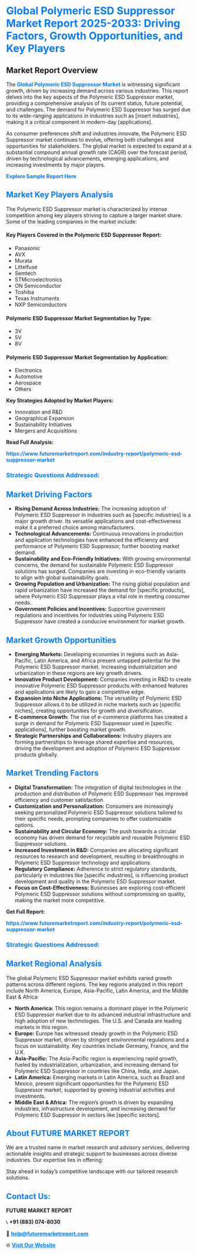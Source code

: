 <h1 style="color: #007BFF;">Global Polymeric ESD Suppressor Market Report 2025-2033: Driving Factors, Growth Opportunities, and Key Players</h1>

<section id="overview">
<h2>Market Report Overview</h2>
<p>The <a href="https://www.futuremarketreport.com/industry-report/polymeric-esd-suppressor-market" style="color: #007BFF; text-decoration: none;"><strong>Global Polymeric ESD Suppressor Market</strong></a> is witnessing significant growth, driven by increasing demand across various industries. This report delves into the key aspects of the Polymeric ESD Suppressor market, providing a comprehensive analysis of its current status, future potential, and challenges. The demand for Polymeric ESD Suppressor has surged due to its wide-ranging applications in industries such as [insert industries], making it a critical component in modern-day [applications].</p>
<p>As consumer preferences shift and industries innovate, the Polymeric ESD Suppressor market continues to evolve, offering both challenges and opportunities for stakeholders. The global market is expected to expand at a substantial compound annual growth rate (CAGR) over the forecast period, driven by technological advancements, emerging applications, and increasing investments by major players.</p>
</section>

<section id="overview">
<p><a href="https://www.futuremarketreport.com/request-sample/reportId=76180" style="color: #007BFF; text-decoration: none;"><strong>Explore Sample Report Here</strong></a></p>
</section>

<section id="key-players">
<h2 style="color: #007BFF;">Market Key Players Analysis</h2>
<p>The Polymeric ESD Suppressor market is characterized by intense competition among key players striving to capture a larger market share. Some of the leading companies in the market include:</p>
<h4>Key Players Covered in the Polymeric ESD Suppressor Report:</h4>
<ul><li>Panasonic</li><li>AVX</li><li>Murata</li><li>Littelfuse</li><li>Semtech</li><li>STMicroelectronics</li><li>ON Semiconductor</li><li>Toshiba</li><li>Texas Instruments</li><li>NXP Semiconductors</li></ul>
<h4>Polymeric ESD Suppressor Market Segmentation by Type:</h4>
<ul><li>3V</li><li>5V</li><li>8V</li></ul>

<h4>Polymeric ESD Suppressor Market Segmentation by Application:</h4>
<ul><li>Electronics</li><li>Automotive</li><li>Aerospace</li><li>Others</li></ul>
<p><strong>Key Strategies Adopted by Market Players:</strong></p>
<ul>
<li>Innovation and R&D</li>
<li>Geographical Expansion</li>
<li>Sustainability Initiatives</li>
<li>Mergers and Acquisitions</li>
</ul>
</section>

<section>
<p><strong>Read Full Analysis: </strong></p><a href="https://www.futuremarketreport.com/industry-report/polymeric-esd-suppressor-market" style="color: #007BFF; text-decoration: none;"><strong>https://www.futuremarketreport.com/industry-report/polymeric-esd-suppressor-market</strong></a>
<h3 style="color: #007BFF;">Strategic Questions Addressed:</h3>
</section>

<section id="driving-factors">
<h2 style="color: #007BFF;">Market Driving Factors</h2>
<ul>
<li><strong>Rising Demand Across Industries:</strong> The increasing adoption of Polymeric ESD Suppressor in industries such as [specific industries] is a major growth driver. Its versatile applications and cost-effectiveness make it a preferred choice among manufacturers.</li>
<li><strong>Technological Advancements:</strong> Continuous innovations in production and application technologies have enhanced the efficiency and performance of Polymeric ESD Suppressor, further boosting market demand.</li>
<li><strong>Sustainability and Eco-Friendly Initiatives:</strong> With growing environmental concerns, the demand for sustainable Polymeric ESD Suppressor solutions has surged. Companies are investing in eco-friendly variants to align with global sustainability goals.</li>
<li><strong>Growing Population and Urbanization:</strong> The rising global population and rapid urbanization have increased the demand for [specific products], where Polymeric ESD Suppressor plays a vital role in meeting consumer needs.</li>
<li><strong>Government Policies and Incentives:</strong> Supportive government regulations and incentives for industries using Polymeric ESD Suppressor have created a conducive environment for market growth.</li>
</ul>
</section>

<section id="growth-opportunities">
<h2 style="color: #007BFF;">Market Growth Opportunities</h2>
<ul>
<li><strong>Emerging Markets:</strong> Developing economies in regions such as Asia-Pacific, Latin America, and Africa present untapped potential for the Polymeric ESD Suppressor market. Increasing industrialization and urbanization in these regions are key growth drivers.</li>
<li><strong>Innovative Product Development:</strong> Companies investing in R&D to create innovative Polymeric ESD Suppressor products with enhanced features and applications are likely to gain a competitive edge.</li>
<li><strong>Expansion into Niche Applications:</strong> The versatility of Polymeric ESD Suppressor allows it to be utilized in niche markets such as [specific niches], creating opportunities for growth and diversification.</li>
<li><strong>E-commerce Growth:</strong> The rise of e-commerce platforms has created a surge in demand for Polymeric ESD Suppressor used in [specific applications], further boosting market growth.</li>
<li><strong>Strategic Partnerships and Collaborations:</strong> Industry players are forming partnerships to leverage shared expertise and resources, driving the development and adoption of Polymeric ESD Suppressor products globally.</li>
</ul>
</section>

<section id="trending-factors">
<h2 style="color: #007BFF;">Market Trending Factors</h2>
<ul>
<li><strong>Digital Transformation:</strong> The integration of digital technologies in the production and distribution of Polymeric ESD Suppressor has improved efficiency and customer satisfaction.</li>
<li><strong>Customization and Personalization:</strong> Consumers are increasingly seeking personalized Polymeric ESD Suppressor solutions tailored to their specific needs, prompting companies to offer customizable options.</li>
<li><strong>Sustainability and Circular Economy:</strong> The push towards a circular economy has driven demand for recyclable and reusable Polymeric ESD Suppressor solutions.</li>
<li><strong>Increased Investment in R&D:</strong> Companies are allocating significant resources to research and development, resulting in breakthroughs in Polymeric ESD Suppressor technology and applications.</li>
<li><strong>Regulatory Compliance:</strong> Adherence to strict regulatory standards, particularly in industries like [specific industries], is influencing product development and quality in the Polymeric ESD Suppressor market.</li>
<li><strong>Focus on Cost-Effectiveness:</strong> Businesses are exploring cost-efficient Polymeric ESD Suppressor solutions without compromising on quality, making the market more competitive.</li>
</ul>
</section>

<section>
<p><strong>Get Full Report: </strong></p><a href="https://www.futuremarketreport.com/industry-report/polymeric-esd-suppressor-market" style="color: #007BFF; text-decoration: none;"><strong>https://www.futuremarketreport.com/industry-report/polymeric-esd-suppressor-market</strong></a>
<h3 style="color: #007BFF;">Strategic Questions Addressed:</h3>
</section>


<section id="regional-analysis">
<h2 style="color: #007BFF;">Market Regional Analysis</h2>
<p>The global Polymeric ESD Suppressor market exhibits varied growth patterns across different regions. The key regions analyzed in this report include North America, Europe, Asia-Pacific, Latin America, and the Middle East & Africa:</p>
<ul>
<li><strong>North America:</strong> This region remains a dominant player in the Polymeric ESD Suppressor market due to its advanced industrial infrastructure and high adoption of new technologies. The U.S. and Canada are leading markets in this region.</li>
<li><strong>Europe:</strong> Europe has witnessed steady growth in the Polymeric ESD Suppressor market, driven by stringent environmental regulations and a focus on sustainability. Key countries include Germany, France, and the U.K.</li>
<li><strong>Asia-Pacific:</strong> The Asia-Pacific region is experiencing rapid growth, fueled by industrialization, urbanization, and increasing demand for Polymeric ESD Suppressor in countries like China, India, and Japan.</li>
<li><strong>Latin America:</strong> Emerging markets in Latin America, such as Brazil and Mexico, present significant opportunities for the Polymeric ESD Suppressor market, supported by growing industrial activities and investments.</li>
<li><strong>Middle East & Africa:</strong> The region’s growth is driven by expanding industries, infrastructure development, and increasing demand for Polymeric ESD Suppressor in sectors like [specific sectors].</li>
</ul>
</section>

<footer>
<h2 style="color: #007BFF;">About FUTURE MARKET REPORT</h2>
<p>We are a trusted name in market research and advisory services, delivering actionable insights and strategic support to businesses across diverse industries. Our expertise lies in offering:</p>

<p>Stay ahead in today’s competitive landscape with our tailored research solutions.</p>

<h2 style="color: #007BFF;">Contact Us:</h2>
<p><strong>FUTURE MARKET REPORT</strong></p>
<p>📞 <strong>+91 (883) 074-8030</strong></p>
<p>📧 <strong><a href="mailto:help@futuremarketreport.com" style="color: #007BFF;">help@futuremarketreport.com</a></strong></p>
<p>🌐 <strong><a href="https://www.futuremarketreport.com/" style="color: #007BFF;">Visit Our Website</a></strong></p>
</footer>